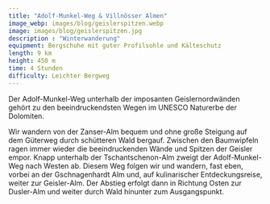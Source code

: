 ```yaml
---
title: "Adolf-Munkel-Weg & Villnösser Almen"
image_webp: images/blog/geislerspitzen.webp
image: images/blog/geislerspitzen.jpg
description : "Winterwanderung"
equipment: Bergschuhe mit guter Profilsohle und Kälteschutz
length: 9 km
height: 450 m
time: 4 Stunden
difficulty: Leichter Bergweg
---
```


Der Adolf-Munkel-Weg unterhalb der imposanten Geislernordwänden gehört zu den
beeindruckendsten Wegen im UNESCO Naturerbe der Dolomiten.

Wir wandern von der Zanser-Alm bequem und ohne große Steigung auf dem  Güterweg
durch schütteren Wald bergauf. Zwischen den Baumwipfeln ragen immer wieder die
beeindruckenden Wände und Spitzen der Geisler empor. Knapp unterhalb der
Tschantschenon-Alm zweigt der Adolf-Munkel-Weg nach Westen ab. Diesem Weg folgen
wir und wandern, fast eben, vorbei an der  Gschnagenhardt Alm und, auf
kulinarischer Entdeckungsreise, weiter zur Geisler-Alm. Der Abstieg erfolgt dann
in Richtung Osten zur Dusler-Alm und weiter durch Wald hinunter zum
Ausgangspunkt.
